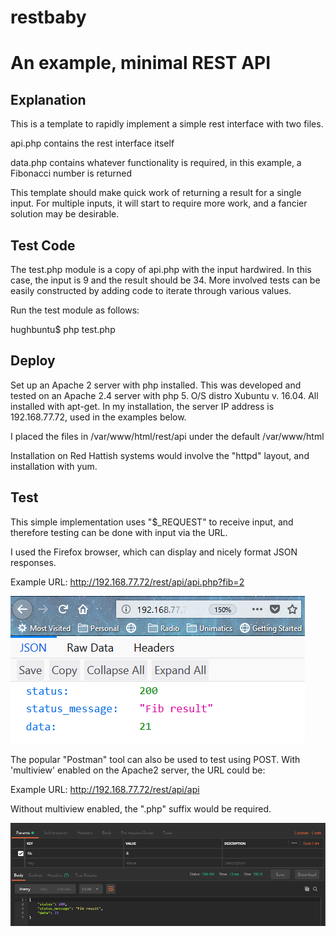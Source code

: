 # restbaby
# An example, minimal REST API

## Explanation

This is a template to rapidly implement a simple rest interface with two
files.

api.php contains the rest interface itself

data.php contains whatever functionality is required, in this example, a Fibonacci number is returned

This template should make quick work of returning a result for a single input. For multiple inputs, it will start to require more work, and a fancier solution may be desirable.

## Test Code

The test.php module is a copy of api.php with the input hardwired. In this case, the input is 9 and the result should be 34. More involved tests can be easily constructed by adding code to iterate through various values.

Run the test module as follows:

hughbuntu$ php test.php

## Deploy

Set up an Apache 2 server with php installed. This was developed and tested on an Apache 2.4 server with php 5. O/S distro Xubuntu v. 16.04. All installed with apt-get. In my installation, the server IP address is 192.168.77.72, used in the examples below.

I placed the files in /var/www/html/rest/api under the default /var/www/html

Installation on Red Hattish systems would involve the "httpd" layout, and installation with yum.

## Test

This simple implementation uses "$\_REQUEST" to receive input, and therefore testing can be done with input via the URL.

I used the Firefox browser, which can display and nicely format JSON responses.

Example URL: http://192.168.77.72/rest/api/api.php?fib=2

![image of JSON GETvresponse rendered on Firefox](https://github.com/hughbuntu/restbaby/blob/master/json_result_firefox.png "Display JSON GET Response on Firefox")

The popular "Postman" tool can also be used to test using POST. With 'multiview' enabled on the Apache2 server, the URL could be:

Example URL: http://192.168.77.72/rest/api/api

Without multiview enabled, the ".php" suffix would be required.

![image of JSON POST response rendered on "Postman"](https://github.com/hughbuntu/restbaby/blob/master/json_result.png "Display JSON POST Response on Postman")
